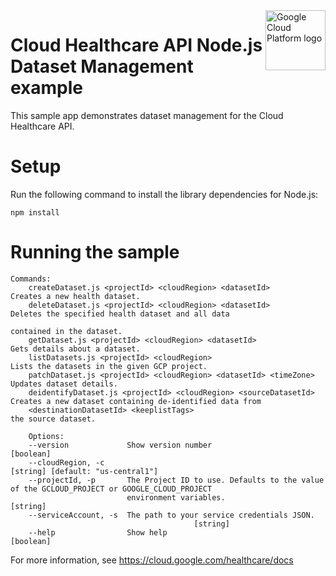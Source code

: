<img src="https://avatars2.githubusercontent.com/u/2810941?v=3&s=96" alt="Google Cloud Platform logo" title="Google Cloud Platform" align="right" height="96" width="96"/>

# Cloud Healthcare API Node.js Dataset Management example

This sample app demonstrates dataset management for the Cloud Healthcare API.

# Setup

Run the following command to install the library dependencies for Node.js:

    npm install

# Running the sample

    Commands:
        createDataset.js <projectId> <cloudRegion> <datasetId>                                  Creates a new health dataset.
        deleteDataset.js <projectId> <cloudRegion> <datasetId>                                  Deletes the specified health dataset and all data
                                                                                                contained in the dataset.
        getDataset.js <projectId> <cloudRegion> <datasetId>                                     Gets details about a dataset.
        listDatasets.js <projectId> <cloudRegion>                                               Lists the datasets in the given GCP project.
        patchDataset.js <projectId> <cloudRegion> <datasetId> <timeZone>                        Updates dataset details.
        deidentifyDataset.js <projectId> <cloudRegion> <sourceDatasetId>                        Creates a new dataset containing de-identified data from
        <destinationDatasetId> <keeplistTags>                                                   the source dataset.

        Options:
        --version             Show version number                                                                    [boolean]
        --cloudRegion, -c                                                                    [string] [default: "us-central1"]
        --projectId, -p       The Project ID to use. Defaults to the value of the GCLOUD_PROJECT or GOOGLE_CLOUD_PROJECT
                              environment variables.                                                                  [string]
        --serviceAccount, -s  The path to your service credentials JSON.
                                             [string]
        --help                Show help                                                                              [boolean]

For more information, see https://cloud.google.com/healthcare/docs
